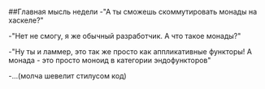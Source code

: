 ##Главная мысль недели
-"А ты сможешь скоммутировать монады на хаскеле?"

-"Нет не смогу, я же обычный разработчик. А что такое монады?"

-"Ну ты и ламмер, это так же просто как аппликативные функторы! А монада - это просто моноид в категории эндофункторов"

-...(молча шевелит стилусом код)

